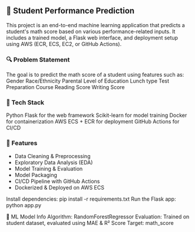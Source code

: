 ## 🧠 Student Performance Prediction
This project is an end-to-end machine learning application that predicts a student's math score based on various performance-related inputs. It includes a trained model, a Flask web interface, and deployment setup using AWS (ECR, ECS, EC2, or GitHub Actions).

### 🔍 Problem Statement
The goal is to predict the math score of a student using features such as:
Gender
Race/Ethnicity
Parental Level of Education
Lunch type
Test Preparation Course
Reading Score
Writing Score

### 🚀 Tech Stack
Python
Flask for the web framework
Scikit-learn for model training
Docker for containerization
AWS ECS + ECR for deployment
GitHub Actions for CI/CD

### 🚀 Features
- Data Cleaning & Preprocessing  
- Exploratory Data Analysis (EDA)  
- Model Training & Evaluation  
- Model Packaging  
- CI/CD Pipeline with GitHub Actions  
- Dockerized & Deployed on AWS ECS  

Install dependencies: pip install -r requirements.txt
Run the Flask app: python app.py


🧠 ML Model Info
Algorithm: RandomForestRegressor
Evaluation: Trained on student dataset, evaluated using MAE & R² Score
Target: math_score
